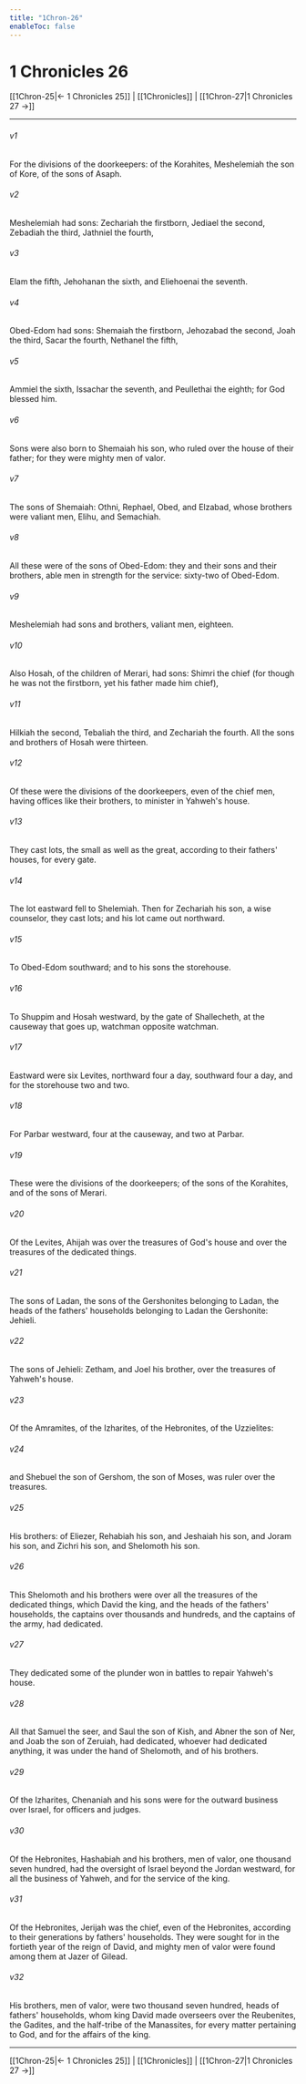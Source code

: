 ```yaml
---
title: "1Chron-26"
enableToc: false
---
```


# 1 Chronicles 26

[[1Chron-25|← 1 Chronicles 25]] | [[1Chronicles]] | [[1Chron-27|1 Chronicles 27 →]]
***



###### v1 
For the divisions of the doorkeepers: of the Korahites, Meshelemiah the son of Kore, of the sons of Asaph. 

###### v2 
Meshelemiah had sons: Zechariah the firstborn, Jediael the second, Zebadiah the third, Jathniel the fourth, 

###### v3 
Elam the fifth, Jehohanan the sixth, and Eliehoenai the seventh. 

###### v4 
Obed-Edom had sons: Shemaiah the firstborn, Jehozabad the second, Joah the third, Sacar the fourth, Nethanel the fifth, 

###### v5 
Ammiel the sixth, Issachar the seventh, and Peullethai the eighth; for God blessed him. 

###### v6 
Sons were also born to Shemaiah his son, who ruled over the house of their father; for they were mighty men of valor. 

###### v7 
The sons of Shemaiah: Othni, Rephael, Obed, and Elzabad, whose brothers were valiant men, Elihu, and Semachiah. 

###### v8 
All these were of the sons of Obed-Edom: they and their sons and their brothers, able men in strength for the service: sixty-two of Obed-Edom. 

###### v9 
Meshelemiah had sons and brothers, valiant men, eighteen. 

###### v10 
Also Hosah, of the children of Merari, had sons: Shimri the chief (for though he was not the firstborn, yet his father made him chief), 

###### v11 
Hilkiah the second, Tebaliah the third, and Zechariah the fourth. All the sons and brothers of Hosah were thirteen. 

###### v12 
Of these were the divisions of the doorkeepers, even of the chief men, having offices like their brothers, to minister in Yahweh's house. 

###### v13 
They cast lots, the small as well as the great, according to their fathers' houses, for every gate. 

###### v14 
The lot eastward fell to Shelemiah. Then for Zechariah his son, a wise counselor, they cast lots; and his lot came out northward. 

###### v15 
To Obed-Edom southward; and to his sons the storehouse. 

###### v16 
To Shuppim and Hosah westward, by the gate of Shallecheth, at the causeway that goes up, watchman opposite watchman. 

###### v17 
Eastward were six Levites, northward four a day, southward four a day, and for the storehouse two and two. 

###### v18 
For Parbar westward, four at the causeway, and two at Parbar. 

###### v19 
These were the divisions of the doorkeepers; of the sons of the Korahites, and of the sons of Merari. 

###### v20 
Of the Levites, Ahijah was over the treasures of God's house and over the treasures of the dedicated things. 

###### v21 
The sons of Ladan, the sons of the Gershonites belonging to Ladan, the heads of the fathers' households belonging to Ladan the Gershonite: Jehieli. 

###### v22 
The sons of Jehieli: Zetham, and Joel his brother, over the treasures of Yahweh's house. 

###### v23 
Of the Amramites, of the Izharites, of the Hebronites, of the Uzzielites: 

###### v24 
and Shebuel the son of Gershom, the son of Moses, was ruler over the treasures. 

###### v25 
His brothers: of Eliezer, Rehabiah his son, and Jeshaiah his son, and Joram his son, and Zichri his son, and Shelomoth his son. 

###### v26 
This Shelomoth and his brothers were over all the treasures of the dedicated things, which David the king, and the heads of the fathers' households, the captains over thousands and hundreds, and the captains of the army, had dedicated. 

###### v27 
They dedicated some of the plunder won in battles to repair Yahweh's house. 

###### v28 
All that Samuel the seer, and Saul the son of Kish, and Abner the son of Ner, and Joab the son of Zeruiah, had dedicated, whoever had dedicated anything, it was under the hand of Shelomoth, and of his brothers. 

###### v29 
Of the Izharites, Chenaniah and his sons were for the outward business over Israel, for officers and judges. 

###### v30 
Of the Hebronites, Hashabiah and his brothers, men of valor, one thousand seven hundred, had the oversight of Israel beyond the Jordan westward, for all the business of Yahweh, and for the service of the king. 

###### v31 
Of the Hebronites, Jerijah was the chief, even of the Hebronites, according to their generations by fathers' households. They were sought for in the fortieth year of the reign of David, and mighty men of valor were found among them at Jazer of Gilead. 

###### v32 
His brothers, men of valor, were two thousand seven hundred, heads of fathers' households, whom king David made overseers over the Reubenites, the Gadites, and the half-tribe of the Manassites, for every matter pertaining to God, and for the affairs of the king.

***
[[1Chron-25|← 1 Chronicles 25]] | [[1Chronicles]] | [[1Chron-27|1 Chronicles 27 →]]
